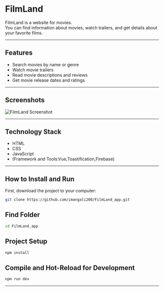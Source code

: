 # FilmLand

FilmLand is a website for movies.  
You can find information about movies, watch trailers, and get details about your favorite films.

---

## Features

- Search movies by name or genre  
- Watch movie trailers  
- Read movie descriptions and reviews  
- Get movie release dates and ratings

---

## Screenshots
![FilmLand Screenshot](https://github.com/imangali200/FilmLand_app/assets/IMA%20CINEMA%20LOGO.png)



---

## Technology Stack

- HTML  
- CSS  
- JavaScript  
- (Framework and Tools:Vue,Toastification,Firebase)

---

## How to Install and Run

First, download the project to your computer:

```bash
git clone https://github.com/imangali200/FilmLand_app.git
````
## Find Folder
```bash
cd FilmLand_app
```
## Project Setup
```bash
npm install
```
## Compile and Hot-Reload for Development
```bash
npm run dev
```
---

